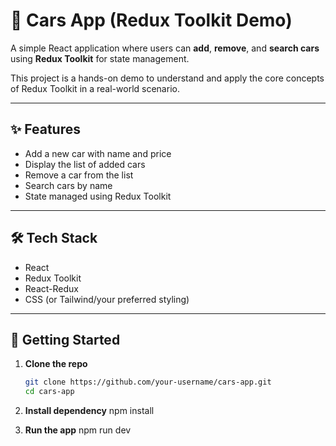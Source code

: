 # 🚗 Cars App (Redux Toolkit Demo)

A simple React application where users can **add**, **remove**, and **search cars** using **Redux Toolkit** for state management.

This project is a hands-on demo to understand and apply the core concepts of Redux Toolkit in a real-world scenario.

---

## ✨ Features

- Add a new car with name and price
- Display the list of added cars
- Remove a car from the list
- Search cars by name
- State managed using Redux Toolkit

---

## 🛠️ Tech Stack

- React
- Redux Toolkit
- React-Redux
- CSS (or Tailwind/your preferred styling)

---

## 🚀 Getting Started

1. **Clone the repo**
   ```bash
   git clone https://github.com/your-username/cars-app.git
   cd cars-app

2. **Install dependency**
    npm install

3. **Run the app**
    npm run dev
